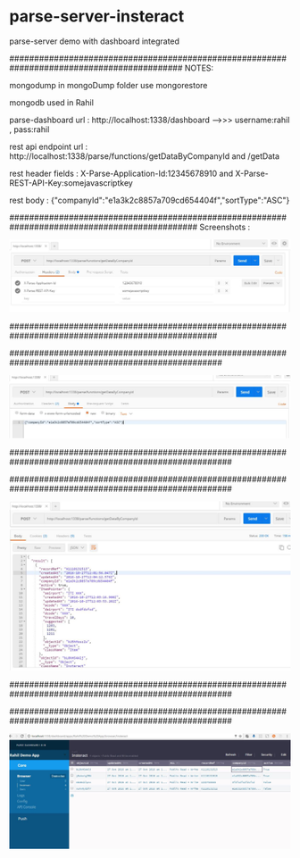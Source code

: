 # parse-server-insteract
parse-server demo with dashboard integrated

###########################################################################################
NOTES:

mongodump in mongoDump folder use mongorestore

mongodb used in Rahil

parse-dashboard url : http://localhost:1338/dashboard  -->>> username:rahil , pass:rahil

rest api endpoint url : http://localhost:1338/parse/functions/getDataByCompanyId  and  /getData

rest header fields : X-Parse-Application-Id:12345678910  and X-Parse-REST-API-Key:somejavascriptkey

rest body : {"companyId":"e1a3k2c8857a709cd654404f","sortType":"ASC"}

##############################################################################################
Screenshots :

![ScreenShot](/screenshots/1.JPG)

##################################################################################################

###################################################################################################

![ScreenShot](/screenshots/2.JPG)

#####################################################################################################

#####################################################################################################

![ScreenShot](/screenshots/3.JPG)


#####################################################################################################

#####################################################################################################

![ScreenShot](/screenshots/4.JPG)




